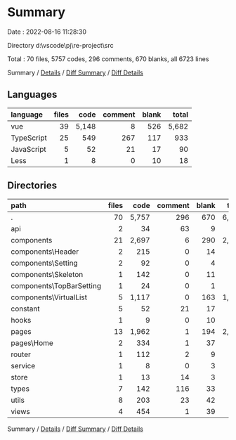 # Summary

Date : 2022-08-16 11:28:30

Directory d:\\vscode\\pj\\re-project\\src

Total : 70 files,  5757 codes, 296 comments, 670 blanks, all 6723 lines

Summary / [Details](details.md) / [Diff Summary](diff.md) / [Diff Details](diff-details.md)

## Languages
| language | files | code | comment | blank | total |
| :--- | ---: | ---: | ---: | ---: | ---: |
| vue | 39 | 5,148 | 8 | 526 | 5,682 |
| TypeScript | 25 | 549 | 267 | 117 | 933 |
| JavaScript | 5 | 52 | 21 | 17 | 90 |
| Less | 1 | 8 | 0 | 10 | 18 |

## Directories
| path | files | code | comment | blank | total |
| :--- | ---: | ---: | ---: | ---: | ---: |
| . | 70 | 5,757 | 296 | 670 | 6,723 |
| api | 2 | 34 | 63 | 9 | 106 |
| components | 21 | 2,697 | 6 | 290 | 2,993 |
| components\\Header | 2 | 215 | 0 | 14 | 229 |
| components\\Setting | 2 | 92 | 0 | 4 | 96 |
| components\\Skeleton | 1 | 142 | 0 | 11 | 153 |
| components\\TopBarSetting | 1 | 24 | 0 | 1 | 25 |
| components\\VirtualList | 5 | 1,117 | 0 | 163 | 1,280 |
| constant | 5 | 52 | 21 | 17 | 90 |
| hooks | 1 | 9 | 0 | 10 | 19 |
| pages | 13 | 1,962 | 1 | 194 | 2,157 |
| pages\\Home | 2 | 334 | 1 | 37 | 372 |
| router | 1 | 112 | 2 | 9 | 123 |
| service | 1 | 8 | 0 | 3 | 11 |
| store | 1 | 13 | 14 | 3 | 30 |
| types | 7 | 142 | 116 | 33 | 291 |
| utils | 8 | 203 | 23 | 42 | 268 |
| views | 4 | 454 | 1 | 39 | 494 |

Summary / [Details](details.md) / [Diff Summary](diff.md) / [Diff Details](diff-details.md)